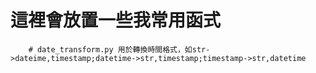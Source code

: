 # 這裡會放置一些我常用函式
        # date_transform.py 用於轉換時間格式，如str->dateime,timestamp;datetime->str,timestamp;timestamp->str,datetime
